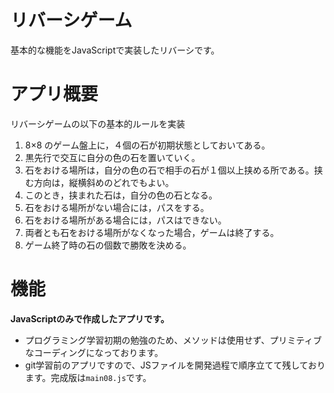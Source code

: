 # リバーシゲーム
基本的な機能をJavaScriptで実装したリバーシです。
# アプリ概要
リバーシゲームの以下の基本的ルールを実装
1. 8×8 のゲーム盤上に，４個の石が初期状態としておいてある。
2. 黒先行で交互に自分の色の石を置いていく。
3. 石をおける場所は，自分の色の石で相手の石が１個以上挟める所である。挟む方向は，縦横斜めのどれでもよい。
4. このとき，挟まれた石は，自分の色の石となる。
5. 石をおける場所がない場合には，パスをする。
6. 石をおける場所がある場合には，パスはできない。
7. 両者とも石をおける場所がなくなった場合，ゲームは終了する。
8. ゲーム終了時の石の個数で勝敗を決める。
# 機能
**JavaScriptのみで作成したアプリです。**
- プログラミング学習初期の勉強のため、メソッドは使用せず、プリミティブなコーディングになっております。
- git学習前のアプリですので、JSファイルを開発過程で順序立てて残しております。完成版は`main08.js`です。
